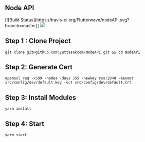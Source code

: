 ## Node API
<p align="left">
  [![Build Status](https://travis-ci.org/Flutterwave/nodeAPI.svg?branch=master)]
  <a title="CII Best Practices" href="https://bestpractices.coreinfrastructure.org/projects/1169"><img src="https://bestpractices.coreinfrastructure.org/projects/1169/badge"></a>
</p>

## Step 1 : Clone Project
```
git clone git@github.com:yuttasakcom/NodeAPI.git && cd NodeAPI
```

## Step 2: Generate Cert
```
openssl req -x509 -nodes -days 365 -newkey rsa:2048 -keyout src/config/dev/default.key -out src/config/dev/default.crt
```

## Step 3: Install Modules
```
yarn install
```

## Step 4: Start 
```
yarn start
```